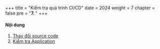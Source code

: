 +++
title = "Kiểm tra quá trình CI/CD"
date = 2024
weight = 7
chapter = false
pre = "<b>7. </b>"
+++

#### Nội dung

1. [Thay đổi source code](1-change-code)
2. [Kiểm tra Application](2-test-app)
